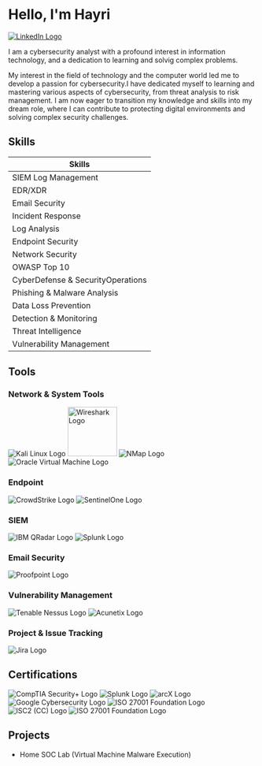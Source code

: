 # Hello, I'm Hayri
<a href="https://www.linkedin.com/in/hayri-celik/">
    <img src="https://img.shields.io/badge/-LinkedIn-0077B5?style=for-the-badge&logo=linkedin&logoColor=white" alt="LinkedIn Logo" />
</a>

I am a cybersecurity analyst with a profound interest in information technology, and a dedication to learning and solvig complex problems.

My interest in the field of technology and the computer world led me to develop a passion for cybersecurity.I have dedicated myself to learning and mastering various aspects of cybersecurity, from threat analysis to risk management. I am now eager to transition my knowledge and skills into my dream role, where I can contribute to protecting digital environments and solving complex security challenges.

## Skills

| Skills                                        |
|-----------------------------------------------|
| SIEM Log Management         | 
| EDR/XDR                     | 
| Email Security              |
| Incident Response           | 
| Log Analysis                | 
| Endpoint Security           | 
| Network Security            |
| OWASP Top 10                |
| CyberDefense & SecurityOperations |
| Phishing & Malware Analysis       |
| Data Loss Prevention              |
| Detection & Monitoring            |
| Threat Intelligence               |
| Vulnerability Management          |

## Tools

### Network & System Tools
<div>
    <img src="https://img.shields.io/badge/Kali_Linux-557C94?style=for-the-badge&logo=kali-linux&logoColor=white" alt="Kali Linux Logo" />
    <img src="https://www.wireshark.org/assets/theme-2015/images/wireshark_logo.png" alt="Wireshark Logo" width="100"/>
    <img src="https://img.shields.io/badge/NMap-FF7A00?style=for-the-badge&logo=nmap&logoColor=white" alt="NMap Logo" />
    <img src="https://img.shields.io/badge/Oracle_Virtual_Machine-F80000?style=for-the-badge&logo=oracle&logoColor=white" alt="Oracle Virtual Machine Logo" />
</div>

### Endpoint
<div>
    <img src="https://img.shields.io/badge/CrowdStrike-E62117?style=for-the-badge&logo=crowdstrike&logoColor=white" alt="CrowdStrike Logo" />
    <img src="https://img.shields.io/badge/SentinelOne-6719FF?style=for-the-badge&logo=sentinelone&logoColor=white" alt="SentinelOne Logo" />
</div>

### SIEM
<div>
    <img src="https://img.shields.io/badge/IBM_QRadar-052FAD?style=for-the-badge&logo=ibm&logoColor=white" alt="IBM QRadar Logo" />
    <img src="https://img.shields.io/badge/Splunk-000000?style=for-the-badge&logo=splunk&logoColor=white" alt="Splunk Logo" />
</div>

### Email Security
<div>
    <img src="https://img.shields.io/badge/Proofpoint-3DDEB7?style=for-the-badge&logo=proofpoint&logoColor=black" alt="Proofpoint Logo" />
</div>

### Vulnerability Management
<div>
    <img src="https://img.shields.io/badge/Tenable_Nessus-00C7B7?style=for-the-badge&logo=tenable&logoColor=white" alt="Tenable Nessus Logo" />
    <img src="https://img.shields.io/badge/Acunetix-FF0000?style=for-the-badge&logo=acunetix&logoColor=white" alt="Acunetix Logo" />
</div>

### Project & Issue Tracking
<div>
   <img src="https://img.shields.io/badge/Jira-0052CC?style=for-the-badge&logo=jira&logoColor=white" alt="Jira Logo" /> 
</div>


## Certifications
<div>
<img src="https://img.shields.io/badge/CompTIA_Security%2B-FF0000?style=for-the-badge&logo=comptia&logoColor=white" alt="CompTIA Security+ Logo" />
<img src="https://img.shields.io/badge/Splunk-000000?style=for-the-badge&logo=splunk&logoColor=white" alt="Splunk Logo" />
<img src="https://img.shields.io/badge/arcX-FF6600?style=for-the-badge&logo=arcx&logoColor=white" alt="arcX Logo" />
<img src="https://img.shields.io/badge/Google_Cybersecurity-4285F4?style=for-the-badge&logo=google&logoColor=white" alt="Google Cybersecurity Logo" />
  <img src="https://img.shields.io/badge/CyberSecurity_Analyst_CNL-00ADEF?style=for-the-badge&logo=iso&logoColor=white" alt="ISO 27001 Foundation Logo" />
<img src="https://img.shields.io/badge/ISC2(CC)-0073b1?style=for-the-badge&logo=isc2&logoColor=white" alt="ISC2 (CC) Logo" />
<img src="https://img.shields.io/badge/ISO27001_Foundation-00ADEF?style=for-the-badge&logo=iso&logoColor=white" alt="ISO 27001 Foundation Logo" />
</div>

## Projects
- Home SOC Lab (Virtual Machine Malware Execution)
